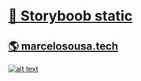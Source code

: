 # [🪩 Storyboob static](http://mnsmarcelo-component-library.s3-website.us-east-2.amazonaws.com/) 

## [**🌎 marcelosousa.tech**](https://marcelosousa.tech/)

[![alt text](https://marcelosousa.tech/images/image-share-site.jpg "Marcelo Sousa")](https://marcelosousa.tech/)
